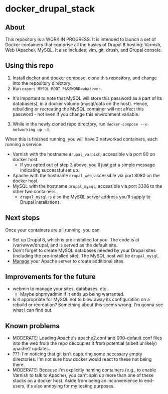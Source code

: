 # docker_drupal_stack

## About
This repository is a WORK IN PROGRESS. It is intended to launch a set of Docker containers that comprise all the basics of Drupal 8 hosting: Varnish, Web (Apache), MySQL. It also includes, vim, git, drush, and Drupal console.

## Using this repo
1. Install [docker](https://docs.docker.com/engine/installation/) and [docker compose](https://docs.docker.com/compose/install/), clone this repository, and change into the repository directory.
2. Run `export MYSQL_ROOT_PASSWORD=whatever`. 
  * It's important to note that MySQL will store this password as a part of its database(s), in a docker volume (mysql/data on the host). Hence, rebuilding or recreating the MySQL container will not affect this password - not even if you change this environment variable.
3. While in the newly cloned repo directory, run `docker-compose --x-networking up -d`.

When this is finished running, you will have 3 networked containers, each running a service: 
* Varnish with the hostname `drupal_varnish`, accessible via port 80 on docker host. 
  * If you opted out of step 3 above, you'll just get a simple message indicating successful set up.
* Apache with the hostname `drupal_web`, accessible via port 8080 on the docker host.
* MySQL with the hostname `drupal_mysql`, accessible via port 3306 to the other two containers.
  * `drupal_mysql` is also the MySQL server address you'll supply to Drupal installations.

## Next steps
Once your containers are all running, you can:
* Set up Drupal 8, which is pre-installed for you. The code is at /var/www/drupal, and is served as the default site.
* Don't forget to create MySQL databases needed by your Drupal sites (including the pre-installed site). The MySQL host will be `drupal_mysql`.
* [Manage](https://help.ubuntu.com/lts/serverguide/httpd.html) your Apache server to create additional sites.

## Improvements for the future
* webmin to manage your sites, databases, etc..
  * Maybe phpmyadmin if it ends up being warranted.
* Is it appropriate for MySQL not to blow away its configuration on a rebuild or recreation? Something about this seems wrong. I'm gonna see what I can find out.

## Known problems
* MODERATE: Loading Apache's apache2.conf and 000-default.conf files into the web from the repo decouples it from potential (albeit unlikely) apache2 updates.
* ???: I'm noticing that git isn't capturing some necessary empty directories. I'm not sure how docker would react to these not being there.
* MODERATE: Because I'm explicitly naming containers (e.g., to enable Varnish to talk to Apache), you can't spin up more than one of these stacks on a docker host. Aside from being an inconvenience to end-users, it's also annoying for my testing purposes.
